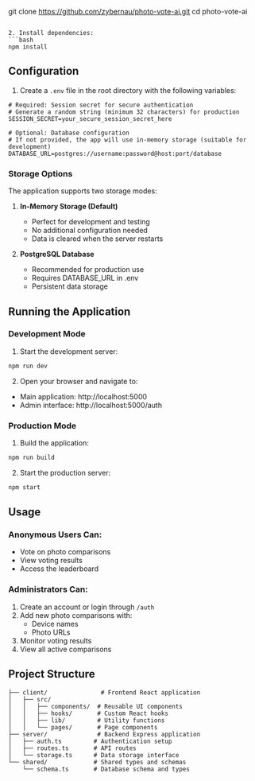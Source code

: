 git clone https://github.com/zybernau/photo-vote-ai.git
cd photo-vote-ai
```

2. Install dependencies:
```bash
npm install
```

## Configuration

1. Create a `.env` file in the root directory with the following variables:

```env
# Required: Session secret for secure authentication
# Generate a random string (minimum 32 characters) for production
SESSION_SECRET=your_secure_session_secret_here

# Optional: Database configuration
# If not provided, the app will use in-memory storage (suitable for development)
DATABASE_URL=postgres://username:password@host:port/database
```

### Storage Options

The application supports two storage modes:

1. **In-Memory Storage (Default)**
   - Perfect for development and testing
   - No additional configuration needed
   - Data is cleared when the server restarts

2. **PostgreSQL Database**
   - Recommended for production use
   - Requires DATABASE_URL in .env
   - Persistent data storage

## Running the Application

### Development Mode

1. Start the development server:
```bash
npm run dev
```

2. Open your browser and navigate to:
- Main application: http://localhost:5000
- Admin interface: http://localhost:5000/auth

### Production Mode

1. Build the application:
```bash
npm run build
```

2. Start the production server:
```bash
npm start
```

## Usage

### Anonymous Users Can:
- Vote on photo comparisons
- View voting results
- Access the leaderboard

### Administrators Can:
1. Create an account or login through `/auth`
2. Add new photo comparisons with:
   - Device names
   - Photo URLs
3. Monitor voting results
4. View all active comparisons

## Project Structure
```
├── client/               # Frontend React application
│   ├── src/
│   │   ├── components/  # Reusable UI components
│   │   ├── hooks/       # Custom React hooks
│   │   ├── lib/         # Utility functions
│   │   └── pages/       # Page components
├── server/              # Backend Express application
│   ├── auth.ts         # Authentication setup
│   ├── routes.ts       # API routes
│   └── storage.ts      # Data storage interface
└── shared/             # Shared types and schemas
    └── schema.ts       # Database schema and types